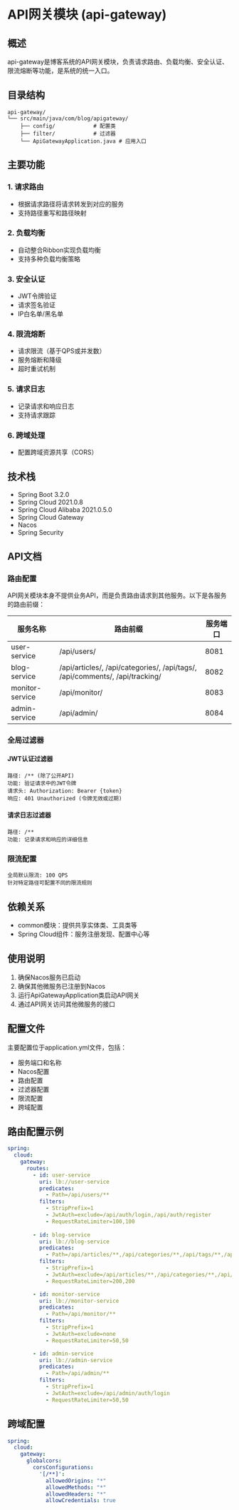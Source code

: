 # API网关模块 (api-gateway)

## 概述
api-gateway是博客系统的API网关模块，负责请求路由、负载均衡、安全认证、限流熔断等功能，是系统的统一入口。

## 目录结构
```
api-gateway/
└── src/main/java/com/blog/apigateway/
    ├── config/            # 配置类
    ├── filter/            # 过滤器
    └── ApiGatewayApplication.java # 应用入口
```

## 主要功能

### 1. 请求路由
- 根据请求路径将请求转发到对应的服务
- 支持路径重写和路径映射

### 2. 负载均衡
- 自动整合Ribbon实现负载均衡
- 支持多种负载均衡策略

### 3. 安全认证
- JWT令牌验证
- 请求签名验证
- IP白名单/黑名单

### 4. 限流熔断
- 请求限流（基于QPS或并发数）
- 服务熔断和降级
- 超时重试机制

### 5. 请求日志
- 记录请求和响应日志
- 支持请求跟踪

### 6. 跨域处理
- 配置跨域资源共享（CORS）

## 技术栈
- Spring Boot 3.2.0
- Spring Cloud 2021.0.8
- Spring Cloud Alibaba 2021.0.5.0
- Spring Cloud Gateway
- Nacos
- Spring Security

## API文档

### 路由配置
API网关模块本身不提供业务API，而是负责路由请求到其他服务。以下是各服务的路由前缀：

| 服务名称 | 路由前缀 | 服务端口 |
|---------|---------|---------|
| user-service | /api/users/ | 8081 |
| blog-service | /api/articles/, /api/categories/, /api/tags/, /api/comments/, /api/tracking/ | 8082 |
| monitor-service | /api/monitor/ | 8083 |
| admin-service | /api/admin/ | 8084 |

### 全局过滤器

#### JWT认证过滤器
```
路径: /** (除了公开API)
功能: 验证请求中的JWT令牌
请求头: Authorization: Bearer {token}
响应: 401 Unauthorized (令牌无效或过期)
```

#### 请求日志过滤器
```
路径: /**
功能: 记录请求和响应的详细信息
```

### 限流配置
```
全局默认限流: 100 QPS
针对特定路径可配置不同的限流规则
```

## 依赖关系
- common模块：提供共享实体类、工具类等
- Spring Cloud组件：服务注册发现、配置中心等

## 使用说明
1. 确保Nacos服务已启动
2. 确保其他微服务已注册到Nacos
3. 运行ApiGatewayApplication类启动API网关
4. 通过API网关访问其他微服务的接口

## 配置文件
主要配置位于application.yml文件，包括：
- 服务端口和名称
- Nacos配置
- 路由配置
- 过滤器配置
- 限流配置
- 跨域配置

## 路由配置示例
```yaml
spring:
  cloud:
    gateway:
      routes:
        - id: user-service
          uri: lb://user-service
          predicates:
            - Path=/api/users/**
          filters:
            - StripPrefix=1
            - JwtAuth=exclude=/api/auth/login,/api/auth/register
            - RequestRateLimiter=100,100
        
        - id: blog-service
          uri: lb://blog-service
          predicates:
            - Path=/api/articles/**,/api/categories/**,/api/tags/**,/api/comments/**,/api/tracking/**
          filters:
            - StripPrefix=1
            - JwtAuth=exclude=/api/articles/**,/api/categories/**,/api/tags/**,/api/comments/**
            - RequestRateLimiter=200,200

        - id: monitor-service
          uri: lb://monitor-service
          predicates:
            - Path=/api/monitor/**
          filters:
            - StripPrefix=1
            - JwtAuth=exclude=none
            - RequestRateLimiter=50,50

        - id: admin-service
          uri: lb://admin-service
          predicates:
            - Path=/api/admin/**
          filters:
            - StripPrefix=1
            - JwtAuth=exclude=/api/admin/auth/login
            - RequestRateLimiter=50,50
```

## 跨域配置
```yaml
spring:
  cloud:
    gateway:
      globalcors:
        corsConfigurations:
          '[/**]':
            allowedOrigins: "*"
            allowedMethods: "*"
            allowedHeaders: "*"
            allowCredentials: true
```